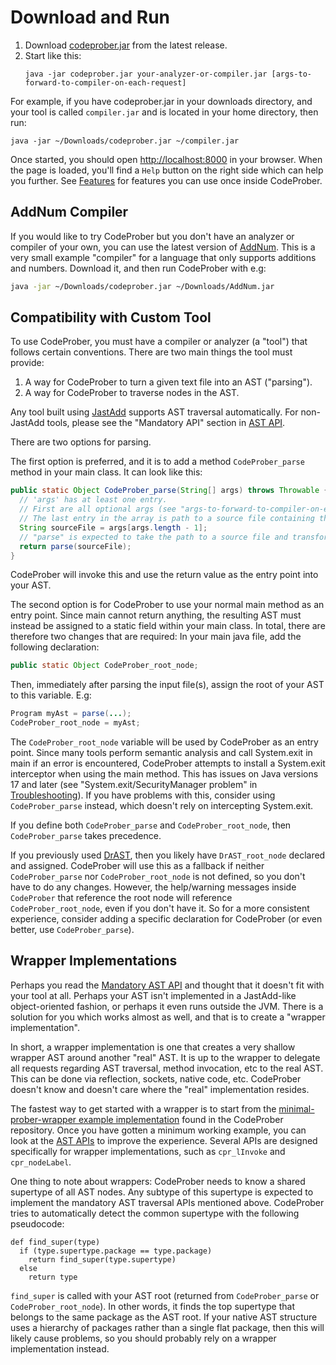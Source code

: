 # Download and Run

1) Download [codeprober.jar](https://github.com/lu-cs-sde/codeprober/releases/latest) from the latest release.
2) Start like this:
    ```
    java -jar codeprober.jar your-analyzer-or-compiler.jar [args-to-forward-to-compiler-on-each-request]
    ```

For example, if you have codeprober.jar in your downloads directory, and your tool is called `compiler.jar` and is located in your home directory, then run:
```
java -jar ~/Downloads/codeprober.jar ~/compiler.jar
```

Once started, you should open [http://localhost:8000](http://localhost:8000) in your browser.
When the page is loaded, you'll find a `Help` button on the right side which can help you further.
See [Features](features.md) for features you can use once inside CodeProber.

## AddNum Compiler

If you would like to try CodeProber but you don't have an analyzer or compiler of your own, you can use the latest version of [AddNum](https://github.com/lu-cs-sde/codeprober/blob/master/addnum/AddNum.jar). This is a very small example "compiler" for a language that only supports additions and numbers. Download it, and then run CodeProber with e.g:

```bash
java -jar ~/Downloads/codeprober.jar ~/Downloads/AddNum.jar
```

## Compatibility with Custom Tool

To use CodeProber, you must have a compiler or analyzer (a "tool") that follows certain conventions.
There are two main things the tool must provide:

1) A way for CodeProber to turn a given text file into an AST ("parsing").
2) A way for CodeProber to traverse nodes in the AST.

Any tool built using [JastAdd](https://jastadd.cs.lth.se/web/) supports AST traversal automatically.
For non-JastAdd tools, please see the "Mandatory API" section in [AST API](../config/ast_api.md).

There are two options for parsing.

The first option is preferred, and it is to add a method `CodeProber_parse` method in your main class.
It can look like this:

```java
public static Object CodeProber_parse(String[] args) throws Throwable {
  // 'args' has at least one entry.
  // First are all optional args (see "args-to-forward-to-compiler-on-each-request" above).
  // The last entry in the array is path to a source file containing the CodeProber editor text.
  String sourceFile = args[args.length - 1];
  // "parse" is expected to take the path to a source file and transform it to the root of an AST
  return parse(sourceFile);
}
```
CodeProber will invoke this and use the return value as the entry point into your AST.

The second option is for CodeProber to use your normal main method as an entry point.
Since main cannot return anything, the resulting AST must instead be assigned to a static field within your main class.
In total, there are therefore two changes that are required:
In your main java file, add the following declaration:

```java
public static Object CodeProber_root_node;
```

Then, immediately after parsing the input file(s), assign the root of your AST to this variable. E.g:

```java
Program myAst = parse(...);
CodeProber_root_node = myAst;
```

The `CodeProber_root_node` variable will be used by CodeProber as an entry point.
Since many tools perform semantic analysis and call System.exit in main if an error is encountered, CodeProber attempts to install a System.exit interceptor when using the main method.
This has issues on Java versions 17 and later (see "System.exit/SecurityManager problem" in [Troubleshooting](troubleshooting.md)).
If you have problems with this, consider using `CodeProber_parse` instead, which doesn't rely on intercepting System.exit.

If you define both `CodeProber_parse` and `CodeProber_root_node`, then `CodeProber_parse` takes precedence.

If you previously used [DrAST](https://bitbucket.org/jastadd/drast/src/master/), then you likely have `DrAST_root_node` declared and assigned.
CodeProber will use this as a fallback if neither `CodeProber_parse` nor `CodeProber_root_node` is not defined, so you don't have to do any changes.
However, the help/warning messages inside `CodeProber` that reference the root node will reference `CodeProber_root_node`, even if you don't have it.
So for a more consistent experience, consider adding a specific declaration for CodeProber (or even better, use `CodeProber_parse`).

## Wrapper Implementations

Perhaps you read the [Mandatory AST API](../config/ast_api.md) and thought that it doesn't fit with your tool at all. Perhaps your AST isn't implemented in a JastAdd-like object-oriented fashion, or perhaps it even runs outside the JVM. There is a solution for you which works almost as well, and that is to create a "wrapper implementation".

In short, a wrapper implementation is one that creates a very shallow wrapper AST around another "real" AST.
It is up to the wrapper to delegate all requests regarding AST traversal, method invocation, etc to the real AST. This can be done via reflection, sockets, native code, etc. CodeProber doesn't know and doesn't care where the "real" implementation resides.

The fastest way to get started with a wrapper is to start from the [minimal-prober-wrapper example implementation](https://github.com/lu-cs-sde/codeprober/tree/master/minimal-probe-wrapper) found in the CodeProber repository.
Once you have gotten a minimum working example, you can look at the [AST APIs](../config/ast_api.md) to improve the experience.
Several APIs are designed specifically for wrapper implementations, such as `cpr_lInvoke` and `cpr_nodeLabel`.

One thing to note about wrappers: CodeProber needs to know a shared supertype of all AST nodes. Any subtype of this supertype is expected to implement the mandatory AST traversal APIs mentioned above. CodeProber tries to automatically detect the common supertype with the following pseudocode:

```
def find_super(type)
  if (type.supertype.package == type.package)
    return find_super(type.supertype)
  else
    return type
```

`find_super` is called with your AST root (returned from `CodeProber_parse` or `CodeProber_root_node`). In other words, it finds the top supertype that belongs to the same package as the AST root.
If your native AST structure uses a hierarchy of packages rather than a single flat package, then this will likely cause problems, so you should probably rely on a wrapper implementation instead.

